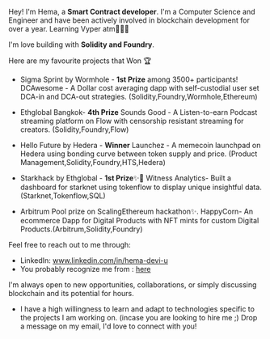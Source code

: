 Hey! I'm Hema, a **Smart Contract developer**. I'm a Computer Science and Engineer and have been actively involved in blockchain development for over a year. Learning Vyper atm👩🏽‍💻


I'm love building with **Solidity and Foundry**. 


Here are my favourite projects that Won 🏆 

- Sigma Sprint by Wormhole - **1st Prize** among 3500+ participants!
  DCAwesome - A Dollar cost averaging dapp with self-custodial user set DCA-in and DCA-out strategies. (Solidity,Foundry,Wormhole,Ethereum)

- Ethglobal Bangkok-  **4th Prize**
  Sounds Good - A Listen-to-earn Podcast streaming platform on Flow with censorship resistant streaming for creators. (Solidity,Foundry,Flow)
  
- Hello Future by Hedera - **Winner**
  Launchez - A memecoin launchpad on Hedera using bonding curve between token supply and price. (Product Management,Solidity,Foundry,HTS,Hedera)

- Starkhack by Ethglobal - **1st Prize**✨🥇
  Witness Analytics- Built a dashboard for starknet using tokenflow to display unique insightful data.(Starknet,Tokenflow,SQL)
  
  
- Arbitrum Pool prize on ScalingEthereum hackathon✨.
  HappyCorn- An ecommerce Dapp for Digital Products with NFT mints for custom Digital Products.(Arbitrum,Solidity,Foundry)
  



Feel free to reach out to me through:
- LinkedIn: www.linkedin.com/in/hema-devi-u
- You probably recognize me from : [here](https://www.youtube.com/channel/UCb-QvPY46LgMuuyaB3yuoAQ)
  
I'm always open to new opportunities, collaborations, or simply discussing blockchain and its potential for hours.
- I have a high willingness to learn and adapt to technologies specific to the projects I am working on. (incase you are looking to hire me ;) 
Drop a message on my email, I'd love to connect with you!

